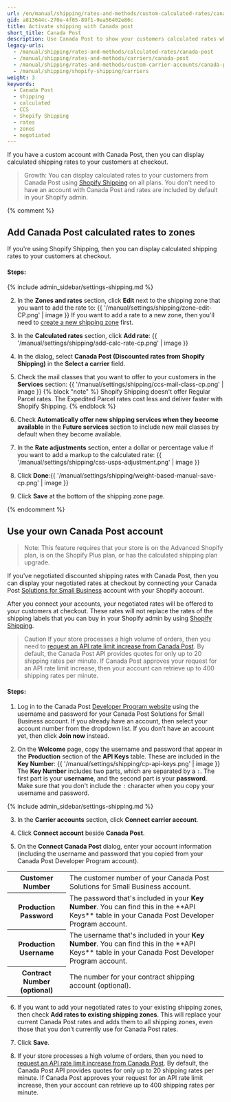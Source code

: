 ```yaml
---
url: /en/manual/shipping/rates-and-methods/custom-calculated-rates/canada-post
gid: a813644c-270e-4f05-89f1-9ea56402e86c
title: Activate shipping with Canada post
short_title: Canada Post
description: Use Canada Post to show your customers calculated rates when they check out from your Shopify store.
legacy-urls:
  - /manual/shipping/rates-and-methods/calculated-rates/canada-post
  - /manual/shipping/rates-and-methods/carriers/canada-post
  - /manual/shipping/rates-and-methods/custom-carrier-accounts/canada-post
  - /manual/shipping/shopify-shipping/carriers
weight: 3
keywords:
  - Canada Post
  - shipping
  - calculated
  - CCS
  - Shopify Shipping
  - rates
  - zones
  - negotiated
---
```


If you have a custom account with Canada Post, then you can display calculated shipping rates to your customers at checkout.

>Growth:
>You can display calculated rates to your customers from Canada Post using [Shopify Shipping](/manual/shipping/shopify-shipping) on all plans. You don't need to have an account with Canada Post and rates are included by default in your Shopify admin.

{% comment %}
## Add Canada Post calculated rates to zones

If you're using Shopify Shipping, then you can display calculated shipping rates to your customers at checkout.

#### Steps:

{% include admin_sidebar/settings-shipping.md %}

2. In the **Zones and rates** section, click **Edit** next to the shipping zone that you want to add the rate to: {{ '/manual/settings/shipping/zone-edit-CP.png' | image }} If you want to add a rate to a new zone, then you'll need to [create a new shipping zone](/manual/shipping/zones/#create-a-new-shipping-zone) first.

3. In the **Calculated rates** section, click **Add rate**: {{ '/manual/settings/shipping/add-calc-rate-cp.png' | image }}

4. In the dialog, select **Canada Post (Discounted rates from Shopify Shipping)** in the **Select a carrier** field.

5. Check the mail classes that you want to offer to your customers in the **Services** section: {{ '/manual/settings/shipping/ccs-mail-class-cp.png' | image }} {% block "note" %}
Shopify Shipping doesn't offer Regular Parcel rates. The Expedited Parcel rates cost less and deliver faster with Shopify Shipping.
{% endblock %}

6. Check **Automatically offer new shipping services when they become available** in the **Future services** section to include new mail classes by default when they become available.

7. In the **Rate adjustments** section, enter a dollar or percentage value if you want to add a markup to the calculated rate: {{ '/manual/settings/shipping/css-usps-adjustment.png' | image }}

8. Click **Done**:{{ '/manual/settings/shipping/weight-based-manual-save-cp.png' | image }}

9. Click **Save** at the bottom of the shipping zone page.

{% endcomment %}

## Use your own Canada Post account

>Note:
>This feature requires that your store is on the Advanced Shopify plan, is on the Shopify Plus plan, or has the calculated shipping plan upgrade.

If you've negotiated discounted shipping rates with Canada Post, then you can display your negotiated rates at checkout by connecting your Canada Post [Solutions for Small Business](//www.canadapost.ca/smallbusiness) account with your Shopify account.

After you connect your accounts, your negotiated rates will be offered to your customers at checkout. These rates will not replace the rates of the shipping labels that you can buy in your Shopify admin by using [Shopify Shipping](/manual/shipping/shopify-shipping).

>Caution
>If your store processes a high volume of orders, then you need to [request an API rate limit increase from Canada Post](//www.canadapost.ca/cpotools/apps/drc/increaseLimits?execution=e1s1). By default, the Canada Post API provides quotes for only up to 20 shipping rates per minute. If Canada Post approves your request for an API rate limit increase, then your account can retrieve up to 400 shipping rates per minute.


#### Steps:

1. Log in to the Canada Post [Developer Program website](//www.canadapost.ca/cpotools/apps/drc/home) using the username and password for your Canada Post Solutions for Small Business account. If you already have an account, then select your account number from the dropdown list. If you don't have an account yet, then click **Join now** instead.

2. On the **Welcome** page, copy the username and password that appear in the **Production** section of the **API Keys** table. These are included in the **Key Number**: {{ '/manual/settings/shipping/cp-api-keys.png' | image }}
  The **Key Number** includes two parts, which are separated by a `:`. The first part is your **username**, and the second part is your **password**. Make sure that you don't include the `:` character when you copy your username and password.

{% include admin_sidebar/settings-shipping.md %}

3. In the **Carrier accounts** section, click **Connect carrier account**.

4. Click **Connect account** beside **Canada Post**.

5. On the **Connect Canada Post** dialog, enter your account information (including the username and password that you copied from your Canada Post Developer Program account).
  <table>
    <tr>
      <th>Customer Number</th>
      <td>The customer number of your Canada Post Solutions for Small Business account.</td>
    </tr>
    <tr>
      <th>Production Password</th>
      <td>The password that's included in your <strong>Key Number</strong>. You can find this in the **API Keys** table in your Canada Post Developer Program account.</td>
    </tr>
    <tr>
      <th>Production Username</th>
      <td>The username that's included in your <strong>Key Number</strong>. You can find this in the **API Keys** table in your Canada Post Developer Program account.</td>
    </tr>
    <tr>
      <th>Contract Number (optional)</th>
      <td>The number for your contract shipping account (optional).</td>
    </tr>
  </table>

6. If you want to add your negotiated rates to your existing shipping zones, then check **Add rates to existing shipping zones**. This will replace your current Canada Post rates and adds them to all shipping zones, even those that you don’t currently use for Canada Post rates.

7. Click **Save**.

8. If your store processes a high volume of orders, then you need to [request an API rate limit increase from Canada Post](//www.canadapost.ca/cpotools/apps/drc/increaseLimits?execution=e1s1). By default, the Canada Post API provides quotes for only up to 20 shipping rates per minute. If Canada Post approves your request for an API rate limit increase, then your account can retrieve up to 400 shipping rates per minute.
